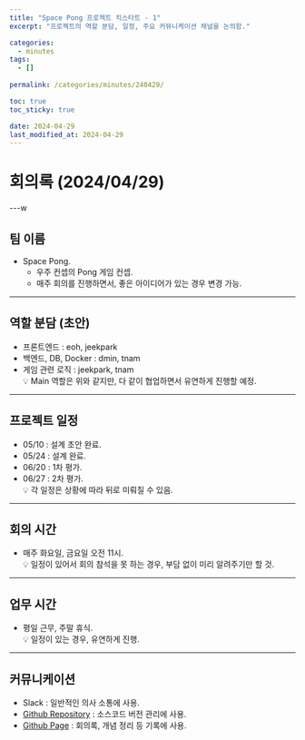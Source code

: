 ```yaml
---
title: "Space Pong 프로젝트 킥스타트 - 1"
excerpt: "프로젝트의 역할 분담, 일정, 주요 커뮤니케이션 채널을 논의함."

categories:
  - minutes
tags:
  - []
  
permalink: /categories/minutes/240429/

toc: true
toc_sticky: true

date: 2024-04-29
last_modified_at: 2024-04-29
---
```


# 회의록 (2024/04/29)

---w

## 팀 이름
- Space Pong.
    - 우주 컨셉의 Pong 게임 컨셉.
    - 매주 회의를 진행하면서, 좋은 아이디어가 있는 경우 변경 가능.

---

## 역할 분담 (초안)
- 프론트엔드 : eoh, jeekpark
- 백엔드, DB, Docker : dmin, tnam
- 게임 관련 로직 : jeekpark, tnam  
💡 Main 역할은 위와 같지만, 다 같이 협업하면서 유연하게 진행할 예정.

---

## 프로젝트 일정
- 05/10 : 설계 초안 완료.
- 05/24 : 설계 완료.
- 06/20 : 1차 평가.
- 06/27 : 2차 평가.  
💡 각 일정은 상황에 따라 뒤로 미뤄질 수 있음.

---

## 회의 시간
- 매주 화요일, 금요일 오전 11시.  
💡 일정이 있어서 회의 참석을 못 하는 경우, 부담 없이 미리 알려주기만 할 것.

---

## 업무 시간
- 평일 근무, 주말 휴식.  
💡 일정이 있는 경우, 유연하게 진행.

---

## 커뮤니케이션
- Slack : 일반적인 의사 소통에 사용.
- [Github Repository](https://github.com/space-pong/SpacePong) : 소스코드 버전 관리에 사용.
- [Github Page](https://space-pong.github.io/) : 회의록, 개념 정리 등 기록에 사용.